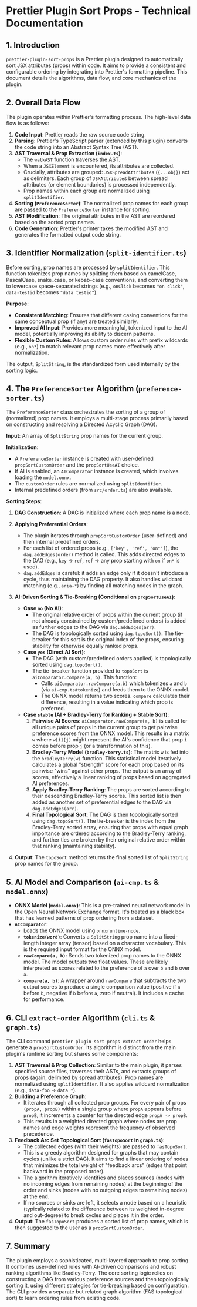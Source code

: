 # Prettier Plugin Sort Props - Technical Documentation

## 1. Introduction

`prettier-plugin-sort-props` is a Prettier plugin designed to automatically sort JSX attributes (props) within code. It aims to provide a consistent and configurable ordering by integrating into Prettier's formatting pipeline. This document details the algorithms, data flow, and core mechanics of the plugin.

## 2. Overall Data Flow

The plugin operates within Prettier's formatting process. The high-level data flow is as follows:

1.  **Code Input**: Prettier reads the raw source code string.
2.  **Parsing**: Prettier's TypeScript parser (extended by this plugin) converts the code string into an Abstract Syntax Tree (AST).
3.  **AST Traversal & Prop Extraction (`index.ts`)**:
    *   The `walkAST` function traverses the AST.
    *   When a `JSXElement` is encountered, its attributes are collected.
    *   Crucially, attributes are grouped: `JSXSpreadAttribute`s (`{...obj}`) act as delimiters. Each group of `JSXAttribute`s between spread attributes (or element boundaries) is processed independently.
    *   Prop names within each group are normalized using `splitIdentifier`.
4.  **Sorting (`PreferenceSorter`)**: The normalized prop names for each group are passed to the `PreferenceSorter` instance for sorting.
5.  **AST Modification**: The original attributes in the AST are reordered based on the sorted prop names.
6.  **Code Generation**: Prettier's printer takes the modified AST and generates the formatted output code string.

## 3. Identifier Normalization (`split-identifier.ts`)

Before sorting, prop names are processed by `splitIdentifier`. This function tokenizes prop names by splitting them based on camelCase, PascalCase, snake_case, or kebab-case conventions, and converting them to lowercase space-separated strings (e.g., `onClick` becomes `"on click"`, `data-testid` becomes `"data testid"`).

**Purpose**:
*   **Consistent Matching**: Ensures that different casing conventions for the same conceptual prop (if any) are treated similarly.
*   **Improved AI Input**: Provides more meaningful, tokenized input to the AI model, potentially improving its ability to discern patterns.
*   **Flexible Custom Rules**: Allows custom order rules with prefix wildcards (e.g., `on*`) to match relevant prop names more effectively after normalization.

The output, `SplitString`, is the standardized form used internally by the sorting logic.

## 4. The `PreferenceSorter` Algorithm (`preference-sorter.ts`)

The `PreferenceSorter` class orchestrates the sorting of a group of (normalized) prop names. It employs a multi-stage process primarily based on constructing and resolving a Directed Acyclic Graph (DAG).

**Input**: An array of `SplitString` prop names for the current group.

**Initialization**:
*   A `PreferenceSorter` instance is created with user-defined `propSortCustomOrder` and the `propSortUseAI` choice.
*   If AI is enabled, an `AIComparator` instance is created, which involves loading the `model.onnx`.
*   The `customOrder` rules are normalized using `splitIdentifier`.
*   Internal predefined orders (from `src/order.ts`) are also available.

**Sorting Steps**:

1.  **DAG Construction**: A DAG is initialized where each prop name is a node.
2.  **Applying Preferential Orders**:
    *   The plugin iterates through `propSortCustomOrder` (user-defined) and then internal predefined orders.
    *   For each list of ordered props (e.g., `['key', 'ref', 'on*']`), the `dag.addEdges(order)` method is called. This adds directed edges to the DAG (e.g., `key` -> `ref`, `ref` -> any prop starting with `on` if `on*` is used).
    *   `dag.addEdges` is careful: it adds an edge only if it doesn't introduce a cycle, thus maintaining the DAG property. It also handles wildcard matching (e.g., `aria-*`) by finding all matching nodes in the graph.
3.  **AI-Driven Sorting & Tie-Breaking (Conditional on `propSortUseAI`)**:
    *   **Case `no` (No AI)**:
        *   The original relative order of props within the current group (if not already constrained by custom/predefined orders) is added as further edges to the DAG via `dag.addEdges(arr)`.
        *   The DAG is topologically sorted using `dag.topoSort()`. The tie-breaker for this sort is the original index of the props, ensuring stability for otherwise equally ranked props.
    *   **Case `yes` (Direct AI Sort)**:
        *   The DAG (with custom/predefined orders applied) is topologically sorted using `dag.topoSort()`.
        *   The tie-breaker function provided to `topoSort` is `aiComparator.compare(a, b)`. This function:
            *   Calls `aiComparator.rawCompare(a,b)` which tokenizes `a` and `b` (via `ai-cmp.ts#tokenize`) and feeds them to the ONNX model.
            *   The ONNX model returns two scores. `compare` calculates their difference, resulting in a value indicating which prop is preferred.
    *   **Case `stable` (AI + Bradley-Terry for Ranking + Stable Sort)**:
        1.  **Pairwise AI Scores**: `aiComparator.rawCompare(a, b)` is called for all unique pairs of props in the current group to get pairwise preference scores from the ONNX model. This results in a matrix `w` where `w[i][j]` might represent the AI's confidence that prop `i` comes before prop `j` (or a transformation of this).
        2.  **Bradley-Terry Model (`bradley-terry.ts`)**: The matrix `w` is fed into the `bradleyTerry(w)` function. This statistical model iteratively calculates a global "strength" score for each prop based on its pairwise "wins" against other props. The output is an array of scores, effectively a linear ranking of props based on aggregated AI preferences.
        3.  **Apply Bradley-Terry Ranking**: The props are sorted according to their descending Bradley-Terry scores. This sorted list is then added as another set of preferential edges to the DAG via `dag.addEdges(arr)`.
        4.  **Final Topological Sort**: The DAG is then topologically sorted using `dag.topoSort()`. The tie-breaker is the index from the Bradley-Terry sorted array, ensuring that props with equal graph importance are ordered according to the Bradley-Terry ranking, and further ties are broken by their original relative order within that ranking (maintaining stability).

4.  **Output**: The `topoSort` method returns the final sorted list of `SplitString` prop names for the group.

## 5. AI Model and Comparison (`ai-cmp.ts` & `model.onnx`)

*   **ONNX Model (`model.onnx`)**: This is a pre-trained neural network model in the Open Neural Network Exchange format. It's treated as a black box that has learned patterns of prop ordering from a dataset.
*   **`AIComparator`**:
    *   Loads the ONNX model using `onnxruntime-node`.
    *   **`tokenize(word)`**: Converts a `SplitString` prop name into a fixed-length integer array (tensor) based on a character vocabulary. This is the required input format for the ONNX model.
    *   **`rawCompare(a, b)`**: Sends two tokenized prop names to the ONNX model. The model outputs two float values. These are likely interpreted as scores related to the preference of `a` over `b` and `b` over `a`.
    *   **`compare(a, b)`**: A wrapper around `rawCompare` that subtracts the two output scores to produce a single comparison value (positive if `a` before `b`, negative if `b` before `a`, zero if neutral). It includes a cache for performance.

## 6. CLI `extract-order` Algorithm (`cli.ts` & `graph.ts`)

The CLI command `prettier-plugin-sort-props extract-order` helps generate a `propSortCustomOrder`. Its algorithm is distinct from the main plugin's runtime sorting but shares some components:

1.  **AST Traversal & Prop Collection**: Similar to the main plugin, it parses specified source files, traverses their ASTs, and extracts groups of props (again, delimited by spread attributes). Prop names are normalized using `splitIdentifier`. It also applies wildcard normalization (e.g., `data-foo` -> `data *`).
2.  **Building a Preference Graph**:
    *   It iterates through all collected prop groups. For every pair of props `(propA, propB)` within a single group where `propA` appears before `propB`, it increments a counter for the directed edge `propA -> propB`.
    *   This results in a weighted directed graph where nodes are prop names and edge weights represent the frequency of observed precedence.
3.  **Feedback Arc Set Topological Sort (`fasTopoSort` in `graph.ts`)**:
    *   The collected edges (with their weights) are passed to `fasTopoSort`.
    *   This is a greedy algorithm designed for graphs that may contain cycles (unlike a strict DAG). It aims to find a linear ordering of nodes that minimizes the total weight of "feedback arcs" (edges that point backward in the proposed order).
    *   The algorithm iteratively identifies and places sources (nodes with no incoming edges from remaining nodes) at the beginning of the order and sinks (nodes with no outgoing edges to remaining nodes) at the end.
    *   If no sources or sinks are left, it selects a node based on a heuristic (typically related to the difference between its weighted in-degree and out-degree) to break cycles and places it in the order.
4.  **Output**: The `fasTopoSort` produces a sorted list of prop names, which is then suggested to the user as a `propSortCustomOrder`.

## 7. Summary

The plugin employs a sophisticated, multi-layered approach to prop sorting. It combines user-defined rules with AI-driven comparisons and robust ranking algorithms like Bradley-Terry. The core sorting logic relies on constructing a DAG from various preference sources and then topologically sorting it, using different strategies for tie-breaking based on configuration. The CLI provides a separate but related graph algorithm (FAS topological sort) to learn ordering rules from existing code.
